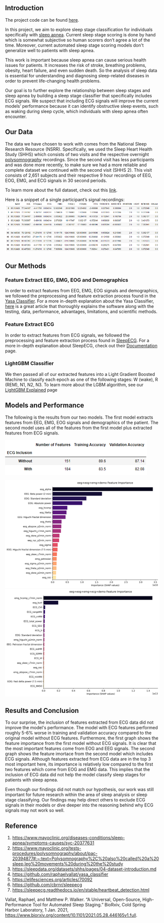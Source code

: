 ## Introduction

The project code can be found [here](https://github.com/chinkevin/DSC180_sleep_apnea).

In this project, we aim to explore sleep stage classification for individuals specifically with [sleep apnea](https://www.mayoclinic.org/diseases-conditions/sleep-apnea/symptoms-causes/syc-20377631). Current sleep stage scoring is done by hand which is somewhat subjective so human scorers don’t agree a lot of the time. Moreover, current automated sleep stage scoring models don't generalize well to patients with sleep apnea. 

This work is important because sleep apnea can cause serious health issues for patients. It increases the risk of stroke, breathing problems, obesity, heart failure, and even sudden death. So the analysis of sleep data is essential for understanding and diagnosing sleep-related diseases in order to prevent life-changing health problems.

Our goal is to further explore the relationship between sleep stages and sleep apnea by building a sleep stage classifier that specifically includes ECG signals. We suspect that including ECG signals will improve the current models’ performance because it can identify obstructive sleep events, such as waking during sleep cycle, which individuals with sleep apnea often encounter.

## Our Data

The data we have chosen to work with comes from the National Sleep Research Resource (NSRR). Specifically, we used the Sleep Heart Health Study (SHHS) which consists of two visits and the respective overnight [polysomnography](https://www.mayoclinic.org/tests-procedures/polysomnography/about/pac-20394877#:~:text=Polysomnography%2C%20also%20called%20a%20sleep,leg%20movements%20during%20the%20study) recordings. Since the second visit has less participants and was done more recently, to make sure we had a more reliable and complete dataset we continued with the second visit (SHHS 2). This visit consists of 2,651 subjects and their respective 9 hour recordings of EEG, EOG, EMG, and ECG signals in 30 second periods. 

To learn more about the full dataset, check out this [link](https://sleepdata.org/datasets/shhs/pages/04-dataset-introduction.md).

Here is a snippet of a single participant’s signal recordings:
![visit2](images/data_snip.PNG)

## Our Methods
### Feature Extract EEG, EMG, EOG and Demographics
In order to extract features from EEG, EMG, EOG signals and demographics, we followed the preprocessing and feature extraction process found in the [Yasa Classifier](https://github.com/raphaelvallat/yasa_classifier). For a more in-depth explanation about the Yasa Classifier, [here](https://elifesciences.org/articles/70092) is a great article that thoroughly explains the software along with the testing, data, performance, advantages, limitations, and scientific methods.

### Feature Extract ECG
In order to extract features from ECG signals, we followed the preprocessing and feature extraction process found in [SleepECG](https://github.com/cbrnr/sleepecg). For a more in-depth explanation about SleepECG, check out their [Documentation](https://sleepecg.readthedocs.io/en/stable/heartbeat_detection.html) page.

### LightGBM Classifier
We then passed all of our extracted features into a Light Gradient Boosted Machine to classify each epoch as one of the following stages: W (wake), R (REM), N1, N2, N3. To learn more about the LGBM algorithm, see our [LightGBM Explained](lgbm_explained.md) page

## Models and Performance
The following is the results from our two models. The first model extracts features from EEG, EMG, EOG signals and demographics of the patient. The second model uses all of the features from the first model plus extracted features from ECG signals.

![Model Performance](images/result_table.PNG)

![Without ECG Importance](images/without_ecg_fimp.png) ![With ECG Importance](images/with_ecg_fimp.png) 

## Results and Conclusion

To our surprise, the inclusion of features extracted from ECG data did not improve the model's performance. The model with ECG features performed roughly 5-6% worse in training and validation accuracy compared to the original model without ECG features. Furthermore, the first graph shows the feature importance from the first model without ECG signals. It is clear that the most important features come from EOG and EEG signals. The second graph shows the feature imortace from the second model which includes ECG signals. Although features extracted from ECG data are in the top 3 most important here, its importance is relatively low compared to the first two features which come from EOG and EMG data. This implies that the inclusion of ECG data did not help the model classify sleep stages for patients with sleep apnea.

Even though our findings did not match our hypothesis, our work was still important for future research within the area of sleep analysis or sleep stage classifying. Our findings may help direct others to exclude ECG signals in their models or dive deeper into the reasoning behind why ECG signals may not work so well. 

## Reference

1. https://www.mayoclinic.org/diseases-conditions/sleep-apnea/symptoms-causes/syc-20377631
2. https://www.mayoclinic.org/tests-procedures/polysomnography/about/pac-20394877#:~:text=Polysomnography%2C%20also%20called%20a%20sleep,leg%20movements%20during%20the%20study
3. https://sleepdata.org/datasets/shhs/pages/04-dataset-introduction.md
4. https://github.com/raphaelvallat/yasa_classifier
5. https://elifesciences.org/articles/70092
6. https://github.com/cbrnr/sleepecg
7. https://sleepecg.readthedocs.io/en/stable/heartbeat_detection.html

Vallat, Raphael, and Matthew P. Walker. “A Universal, Open-Source, High-Performance Tool for Automated Sleep Staging.” BioRxiv, Cold Spring Harbor Laboratory, 1 Jan. 2021, https://www.biorxiv.org/content/10.1101/2021.05.28.446165v1.full.
